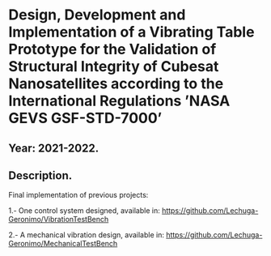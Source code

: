 # Design, Development and Implementation of a Vibrating Table Prototype for the Validation of Structural Integrity of Cubesat Nanosatellites according to the International Regulations ’NASA GEVS GSF-STD-7000’

## Year: 2021-2022.

## Description. 

Final implementation of previous projects: 

1.- One control system designed, available in: https://github.com/Lechuga-Geronimo/VibrationTestBench 

2.- A mechanical vibration design, available in: https://github.com/Lechuga-Geronimo/MechanicalTestBench
